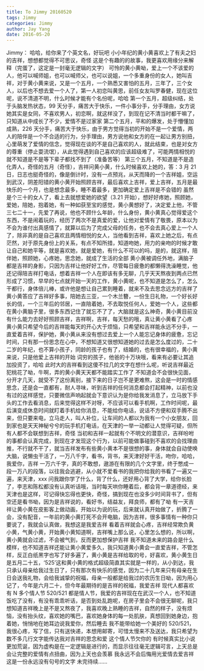 ```yaml
---
title: To Jimmy 20160520
tags: Jimmy
categories: Jimmy
author: Jay Yang
date: 2016-05-20
---
```


Jimmy：
哈哈，给你来了个英文名，好玩吧
小小年纪的黄小黄喜欢上了有夫之妇的吉祥，想想都觉得不可思议，奇怪
这是个有趣的的故事，我更喜欢用缘分来解释（完蛋了，这定是一封毫无逻辑的文字）
可怜的黄小黄呦，爱上一个不该爱的人，他可以喊师姐，也可以喊师父，也可以说姐，一个多重身份的女人，她叫吉祥，对于黄小黄来说，又是一个五月，一个熟悉又害怕的五月，三年了，三个女人，以后也不想去爱一个人了，第一人初恋叫黄思，前任女友叫罗春健，现在这位呢，说不清道不明，什么时候才能有个名份呢，哈哈
第一个五月，超级纠结，处于头脑发热状态，99 天分手，痛苦大于快乐，一件小事分手，分手理由，女方说她其实是女同，不喜欢男人，初恋啊，就这样没了，到现在记不清当时都干嘛了，只知道从中成长了不少，爱情不是过家家
第二个五月，平和的爆发，处于懵懂加成熟，226 天分手，痛苦大于快乐，由于男方觉得当初的开始不是一个爱情，两人的陪伴是一个不合适的行为，分手理由，男方说他和女方的在一起让男方别扭，心里萌发了爱情的信念，觉得现在谈的不是自己喜欢的人，就此结束，也是对女方的尊重（停止耍流氓），从此觉得遇到自己喜欢的应该超级难了，可能两情相悦的就不知道是不是等下辈子都找不到了（准备苦等）
第三个五月，不知道是不是造化弄人，奇怪的五月（奇怪），吉祥问黄小黄，什么时候喜欢上她的，答：3 月 21 日，日志也挺奇怪的，像是倒计时，没有一点预兆，从天而降的一个吉祥姐，空运到武汉，阴差阳错的黄小黄开始照顾吉祥，最后喜欢上吉祥，爱上吉祥，五月是最快乐的一个月，也是想念最多，睡不着最多，更加确定爱上吉祥是不会错的
虽然是个三十的女人了，看上去就想爱她的欲望（3.21 开始），想好好疼她，照顾她，爱她，陪她，抱着她，有一种如获至宝的感觉，黄小黄想好了，决定爱上他，不管三七二十一，先爱了再说，他也不顾什么年龄，什么身份，黄小黄真心觉得爱这个东西，不是闹着玩的，经历了两次不是真爱的爱，让他对爱情有了敬畏，原本以为不会为谁付出真感情了，就算以后为了完成父母的任务，也不会去真心爱上一个人了，除非真的是自己喜欢且两情相悦的女人，当他看到吉祥，喜欢上她之后，有点茫然，对于原先身份上的关系，有点不知所措，知道吻她，用力的亲吻的时候才敢让自己和她平等，就是喜欢她，就是爱她，有什么不可以的吗，是的，就这样，陪伴她，照顾她，心疼她，思念她，就成了生活的全部
黄小黄被调任外地，满脑子都是吉祥的身影，只因为吉祥让他好好工作，尽管每日疲惫的都懒得洗澡睡觉，他还记得陪吉祥打电话，想着吉祥一个人在即该有多无聊，几乎天天熬夜到两点已然形成了习惯，早早的七点就开始一天的工作，黄小黄呢，也不知道是怎么了，怎么干都行，身体倍儿棒，或许他是想让自己累到睡着，就来不及去思念远方的吉祥了
黄小黄答应了吉祥好多事，陪她去三亚，一个木兰簪，一份生日礼物，一个好长好长的信，一个三年后的邻居，一直陪着她，不去取悦任何人，爱她一个人，这些都在黄小黄脑子里，很多东西记住了就忘不了了，大脑就是这么神奇，黄小黄目前没有什么能力去好好照顾吉祥，吉祥啊，吉祥，每天愁的哦，真让黄小黄看了心疼
黄小黄只希望今后的吉祥能每天的开心大于烦恼，只希望和吉祥能永远不分手，一直爱着吉祥，保护她，黄小黄从来没有想过去爱上一个人能忘记身体的疲惫，忘记时间，只有那一份思念在心中，不想知道又很想知道她的过去是怎么度过的，二十二岁的年纪，也不算小孩子，同龄的孩子也有了，结婚的，也有很幸福的，黄小黄来说，只是他爱上吉祥的开始
词穷的孩子，他爸的十万块哦，看来有必要让其追加投资了，哈哈
此时大的吉祥看到这傻不拉几的文字在想什么呢，听说吉祥最近犯桃花了呦，牛啊，弄的黄小黄天天都不能踏实工作了
不知道会不会很快见面，分开才几天，就受不了这份离别，接下来的日子岂不是更难熬，这会是一时的情感思念，还是会一直都有，耐人寻味，听到吉祥的任何消息都会打起精神，以前也没有过的这样感觉，只要微信声响起就会下意识认为是你给我发消息了，立马放下手头的工作去看消息，后来觉得这样不对呀，不应该可以看手机啊，工作时间呢，最后演变成休息时间就盯着手机给你消息，不能给你电话，说话不方便和双手腾不出来，但只要来电，立马走人，叫人补位，让车间的人都以为我有一个小女朋友，回到家也是天天神秘兮兮的玩手机打电话，在天津的一举一动都让人觉得可疑，但所有人都不会联想到吉祥，奇怪
当初和吉祥一起就有个不明文的潜意识，吉祥吩咐的事都会认真完成，到现在才发现这个行为，以前可能做事碰到不喜欢的会找理由推，不行就不干了，就当吉祥发布有些黄小黄本不是很想的事，身体就会自动使唤大脑，说懒虫干活了，一万八千字，看书，背书，来天津好好干活，吻你，哈哈，我爱你，吉祥
一万六千字，真的不敢想，遨游在有限的几个文字里，终于憋成一段一万八的段落，以往我会逃避，从小就不爱看书的我把你给我的书看了一遍又一遍，来天津，xxx 问我跟你学了什么，背了什么，还好用心背了大学，给你长脸了，李志和陈松都没有认真听话哦，当时每天哄你睡着后，都会背一章道德经，来天津也是这样，可记得快忘得也更快，奇怪，搞到现在也没多少时间背书了，但有空还是看书呦，因为是吉祥说的，看好书，结益友，拜良师，都有了呦
有一天吉祥让黄小黄在皮影客上做动画，开始以为说的玩，后来就认真开始做了，折腾了一会，没有配音，一年前的黄小黄打死不会开电脑，因为吉祥，很多事情有一种你只要说了，我就会认真做，我想这是我爱吉祥
看着吉祥就会心疼，吉祥经常欺负黄小黄，气黄小黄，开始黄小黄知道啊，吉祥嘴上那么说，心里怎么想的，所以啊，黄小黄就会过滤，不会被气到，反而更加想保护吉祥
我不知道未来的路会是什么模样，也不知道吉祥还能让黄小黄爱多久，我只知道黄小黄会一直爱吉祥，不管怎样，反正白纸黑字也写了好多遍了，黄小黄是吉祥给取的号，好喜欢，黄小黄生日是五月二十五，‘525’这和黄小黄的格式超级简直其实就是一样的，从小到达，我只承认母亲给我过生日了，只有那次有快乐的感觉，因为二十几年来只有母亲在生日会送我礼物，会给我诚挚的祝福，母亲一般都是给我过的农历生日呦，因为用心记了，今年是六月二十，但今年最期待的是吉祥的祝福，我爱吉祥
现代人都喜欢有 N 多个情人节 520/521 都是情人节，我爱的吉祥现在在武汉一个人，也不知道饭吃了没有，有没有乖乖听话，是否到处乱跑呢，在房子里会不会很无聊呢，我只想知道吉祥晚上是不是又熬夜了，我喜欢晚上熟睡的吉祥，自然的样子，没有烦恼，没有抬头纹，喜欢她的嘴巴，喜欢她身体的每一处肌肤，真想回到她身边，抱着她，悄悄地在她耳边说我爱你，然后睡去
我不能带给她一个美好的 520/521，我很心疼，写了信，只有送快递，本想用邮寄，可惜太慢来不及送达，我只希望为数不多几行文字能传达我对吉祥的思念和爱
这个情人节欠你的
有时候真实比小说更加荒诞，因为虚构是在一定逻辑是进行的，而显示往往毫无逻辑可言，上天总是会让完整的爱情有点扭曲，因为上天也会羡慕
我永远不会后悔用光爱情去爱吉祥
这是一份永远没有句号的文字
未完待续……
